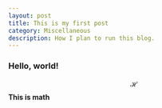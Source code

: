 ```yaml
---
layout: post
title: This is my first post
category: Miscellaneous
description: How I plan to run this blog.
---
```


### Hello, world!


$$\mathcal{H}$$ **This is math**
